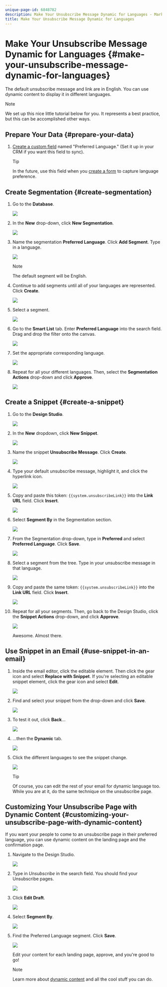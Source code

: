 ```yaml
---
unique-page-id: 6848782
description: Make Your Unsubscribe Message Dynamic for Languages - Marketo Docs - Product Documentation
title: Make Your Unsubscribe Message Dynamic for Languages
---
```


# Make Your Unsubscribe Message Dynamic for Languages {#make-your-unsubscribe-message-dynamic-for-languages}

The default unsubscribe message and link are in English. You can use dynamic content to display it in different languages.

>[!NOTE]
>
>We set up this nice little tutorial below for you. It represents a best practice, but this can be accomplished other ways.

## Prepare Your Data {#prepare-your-data}

1. [Create a custom field](/help/marketo/product-docs/administration/field-management/create-a-custom-field-in-marketo.md) named "Preferred Language." (Set it up in your CRM if you want this field to sync).

   >[!TIP]
   >
   >In the future, use this field when you [create a form](/help/marketo/product-docs/demand-generation/forms/creating-a-form/create-a-form.md) to capture language preference.

## Create Segmentation {#create-segmentation}

1. Go to the **Database**.

   ![](assets/db.png)

1. In the **New** drop-down, click **New Segmentation**.

   ![](assets/two.png)

1. Name the segmentation **Preferred Language**. Click **Add Segment**. Type in a language.

   ![](assets/image2015-3-9-8-3a33-3a44.png)

   >[!NOTE]
   >
   >The default segment will be English.

1. Continue to add segments until all of your languages are represented. Click **Create**.

   ![](assets/image2015-3-9-8-3a38-3a5.png)

1. Select a segment.

   ![](assets/image2015-3-9-8-3a38-3a17.png)

1. Go to the **Smart List** tab. Enter **Preferred Language** into the search field. Drag and drop the filter onto the canvas.

   ![](assets/six.png)

1. Set the appropriate corresponding language.

   ![](assets/seven.png)

1. Repeat for all your different languages. Then, select the **Segmentation Actions** drop-down and click **Approve**.

   ![](assets/image2015-3-9-8-3a39-3a36.png)

## Create a Snippet {#create-a-snippet}

1. Go to the **Design Studio**.

   ![](assets/ds.png)

1. In the **New** dropdown, click **New Snippet**.

   ![](assets/ten.png)

1. Name the snippet **Unsubscribe Message**. Click **Create**.

   ![](assets/image2015-3-9-8-3a40-3a54.png)

1. Type your default unsubscribe message, highlight it, and click the hyperlink icon.

   ![](assets/image2015-3-9-8-3a41-3a47.png)

1. Copy and paste this token: `{{system.unsubscribeLink}}` into the **Link URL** field. Click **Insert**.

   ![](assets/image2015-3-9-8-3a43-3a17.png)

1. Select **Segment By** in the Segmentation section.

   ![](assets/image2015-3-9-8-3a44-3a16.png)

1. From the Segmentation drop-down, type in **Preferred** and select **Preferred Language**. Click **Save**.

   ![](assets/image2015-3-9-8-3a44-3a32.png)

1. Select a segment from the tree. Type in your unsubscribe message in that language.

   ![](assets/image2015-3-9-8-3a45-3a43.png)

1. Copy and paste the same token: `{{system.unsubscribeLink}}` into the **Link URL** field. Click **Insert**.

   ![](assets/image2015-3-9-8-3a47-3a4.png)

1. Repeat for all your segments. Then, go back to the Design Studio, click the **Snippet Actions** drop-down, and click **Approve**.

   ![](assets/image2015-3-9-8-3a47-3a34.png)

   Awesome. Almost there.

## Use Snippet in an Email {#use-snippet-in-an-email}

1. Inside the email editor, click the editable element. Then click the gear icon and select **Replace with Snippet**. If you're selecting an editable snippet element, click the gear icon and select **Edit**.

   ![](assets/4.1.png)

1. Find and select your snippet from the drop-down and click **Save**.

   ![](assets/image2015-3-9-8-3a50-3a16.png)

1. To test it out, click **Back**...

   ![](assets/4.3.png)

1. ...then the **Dynamic** tab.

   ![](assets/4.4.png)

1. Click the different languages to see the snippet change.

   ![](assets/4.5.png)

   >[!TIP]
   >
   >Of course, you can edit the rest of your email for dynamic language too. While you are at it, do the same technique on the unsubscribe page.

## Customizing Your Unsubscribe Page with Dynamic Content {#customizing-your-unsubscribe-page-with-dynamic-content}

If you want your people to come to an unsubscribe page in their preferred language, you can use dynamic content on the landing page and the confirmation page.

1. Navigate to the Design Studio.

   ![](assets/ds.png)

1. Type in _Unsubscribe_ in the search field. You should find your Unsubscribe pages.

   ![](assets/image2015-3-9-8-3a51-3a53.png)

1. Click **Edit Draft**.

   ![](assets/image2015-3-9-8-3a52-3a23.png)

1. Select **Segment By**.

   ![](assets/image2015-3-9-8-3a52-3a57.png)

1. Find the Preferred Language segment. Click **Save**.

   ![](assets/image2015-3-9-8-3a53-3a54.png)

   Edit your content for each landing page, approve, and you're good to go!

   >[!NOTE]
   >
   >Learn more about [dynamic content](/help/marketo/product-docs/personalization/segmentation-and-snippets/segmentation/understanding-dynamic-content.md) and all the cool stuff you can do.
